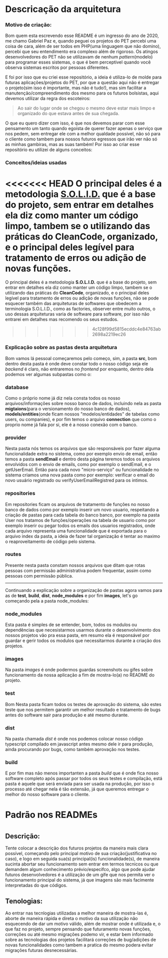 # Descricação da arquitetura

### Motivo de criação:
Bom quem esta escrevendo esse README é um ingresso do ano de 2020, me chamo Gabriel Paz e, quando peguei os projetos do PET percebi uma coisa de cara, além de ser todos em PHP(uma linguagem que não domino), percebi que seu entendimento era complexo além de rigoroso. Os atingos desenvolvedores do PET não se utilizavam de nenhum _pattern_(modelo) para programar esses sistemas, o que é bem perceptivel quando você observa sistemas escritos por pessoas diferentes. 

E foi por isso que eu criei esse repositório, a ideia é utiliza-lo de molde para futuras aplicações/projetos do PET, por que a questão aqui não é entregar o projeto(sim isso é importante, mas não é tudo!), mas sim facilitar a manutenção/compreendimento dos mesmo para os futuros bolsistas, aqui devemos utilizar da regra dos escoteiros:

> Ao sair do lugar onde se chegou o mesmo deve estar mais limpo e organizado do que estava antes de sua chegada.

O que eu quero dizer com isso, é que nos devemos parar com esse pensamento um tanto quando egoísta de querer fazer apenas o serviço que nos pedem, sem entregar ele com a melhor qualdade possível, não só para o cliente como tambem para nossos futuros egressos que irão ver não só as minhas gambiras, mas as suas também! Por isso ao criar esse repositório eu utilizei de alguns conceitos:

### Conceitos/ideias usadas

<<<<<<< HEAD
O principal deles é a metodologia [**S.O.L.I.D.**](https://www.notion.so/TypeScript-0885db4ad549493a9322a1c2d6a5929d) que é a base do projeto, sem entrar em detalhes ela diz como manter um código limpo, tambem se o utilizando das práticas do **CleanCode**, organizado, e o principal deles legível para tratamento de erros ou adição de novas funções.
=======
O principal deles é a metodologia **S.O.L.I.D.** que é a base do projeto, sem entrar em detalhes ela diz como manter um código limpo, tambem se o utilizando das práticas do **CleanCode**, organizado, e o principal deles legível para tratamento de erros ou adição de novas funções, não se pode esquecer também das arquiteturas de softwares que obedecem a terminologia S.O.L.I.D., como as factories, observer entre muito outros, o uso dessas arquiteturas varia de software para software, por isso não entrarei em detalhes mas recomendo os seus estudos.
>>>>>>> 4c128f99d5815ecddc4e84763ab2698a2219ec26

### Explicação sobre as pastas desta arquitetura

Bom vamos lá pessoal começaremos pelo começo, sim, a pasta **src**, bom dentro desta pasta é onde deve constar todo o nosso código seja ele _backend_ é claro, não entraremos no _frontend_ por enquanto, dentro dela podemos ver algumas subpastas como o:
### **database**
Como o próprio nome já diz nela consta todos os nosso arquivos/informações sobre nosso banco de dados, incluindo nela as pasta **migtaions**(para o versionamento do nosso banco de dados), **models/entities**(onde ficam nossos "modelos/entidades" de tabelas como users, ou companies), e por fim temos o arquivo **connection** que como o proprio nome já fala por si, ele é a nosso conexão com o banco.
### **provider**
Nesta pasta nós temos os arquivos que são responsáveis por fazer alguma funcionalidade extra no sistema, como por exemplo envio de email, então temos a pasta **sendEmail** e dentro desta página teremos todos os arquivos envolvidos com o envio de emails, como por exemplo o sendEmail, e o getUserEmail. Então para cada novo "micro-serviço" ou funcionalidade no sistema criamos uma nova pasta como por exemplo: verificar o email do novo usuário registrado ou verifyUserEmailRegistred para os intimos.
### **repositories**
Em repositories ficam os arquivos de tratamento de funções no nosso banco de dados como por exemplo inserir um novo usuario, respeitando a criação de pastas para cada tabela do banco banco, por exemplo na pasta User nos tratamos de funções/operações na tabela de usuario como por exemplo inserir ou pegar todos os emails dos usuarios registrados, onde cada arquivo representa uma funcionalidade que é exportada para o arquivo index da pasta, a ideia de fazer tal organização é tentar ao maximo o reaproveitamento de código pelo sistema.
### **routes**
Presente nesta pasta constam nossos arquivos que ditam que rotas pessoas com permissão administrativa podem frequentar, assim como pessoas com permissão pública.

<hr>

Continuando a explicação sobre a organização de pastas agora vamos para as de **__test__**, **build**, **dist**, **node_modules** e por fim **images**, let's go começando pela a pasta node_modules:

### **node_modules**
Esta pasta é simples de se entender, bom, todos os modulos ou dependências que necesistarmos usarmos durante o desenvolvimento dos nossos projetos vão pra essa pasta, em resumo ela é responsável por guardar e gerir todos os modulos que necessitarmos durante a criação dos projetos.
### **images**
Na pasta _images_ é onde podermos guardas screenshots ou gifes sobre funcionamento da nossa aplicação a fim de mostra-lo(a) no README do projeto.
### **__test__**
Bom Nesta pasta ficam todos os testes de aprovação do sistema, são estes teste que nos permitem garantir um melhor resultado e tratamento de bugs antes do software sair para produção e até mesmo durante.
### **dist**
Na pasta chamada _dist_ é onde nos podemos colocar nosso código typescript compilado em javascript antes mesmo dele ir para produção, ainda procurando por bugs, como também aprovação nos testes.
### **build**
E por fim mas não menos importanten a pasta _build_ que é onde fica nosso software completo após passar por todos os seus testes e compilação, está pasta é aquele que será enviada para ser usada na produção, por isso o processo até chegar nela é tão extensão, já que queremos entregar o melhor do nosso software para o cliente.

# Padrão nos READMEs
# <Nome do programa/>

## Descrição:

Tente colocar a descrição dos futuros projetos da maneira mais clara possível, começando pelo principal motivo de sua criação(justificativa no caso), e logo em seguida sua(s) principal(is) funcionalidade(s), de maneira sucinta abortar seu funcionamento sem entrar em termos tecnicos ou que demandem algum conhecimento prévio/específco, algo que pode ajudar futuros desenvolvedores é a utilização de um gife que nos permita ver o funcionamento principal do sistema, já que imagens são mais facimente interpretadas do que códigos.

## Tenologias:

Ao entrar nas tecnlogias utilizadas a melhor maneira de mostra-las é, aborte de maneira rápida e direta o motivo da sua utilização não esquecendo de dar um motivo válido, além de mostrar onde é utilizada e, o que faz no projeto, sempre pensando que futuramento novas funções, correções ou até mesmo migrações podemo vir, e estar bem informado sobre as tecnologias dos projetos facilitará correções de bug/adições de novas funcionalidades como tambem a pratica do mesmo podera evitar
migrações futuras desnecessárias.

